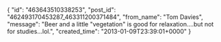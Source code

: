  {
   "id": "463643510338253",
   "post_id": "462493170453287_463311200371484",
   "from_name": "Tom Davies",
   "message": "Beer and a little \"vegetation\" is good for relaxation....but not for studies...lol.",
   "created_time": "2013-01-09T23:39:01+0000"
 }
